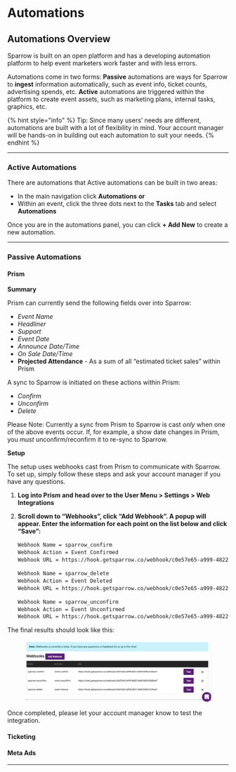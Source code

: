 # Automations

## Automations Overview

Sparrow is built on an open platform and has a developing automation platform to help event marketers work faster and with less errors.

Automations come in two forms: **Passive** automations are ways for Sparrow to **ingest** information automatically, such as event info, ticket counts, advertising spends, etc. **Active** automations are triggered within the platform to create event assets, such as marketing plans, internal tasks, graphics, etc.

{% hint style="info" %}
Tip: Since many users’ needs are different, automations are built with a lot of flexibility in mind. Your account manager will be hands-on in building out each automation to suit your needs.
{% endhint %}

***

### Active Automations

There are automations that Active automations can be built in two areas:

* In the main navigation click **Automations** **or**
* Within an event, click the three dots next to the **Tasks** tab and select **Automations**

Once you are in the automations panel, you can click **+ Add New** to create a new automation.

***

### Passive Automations

#### Prism

**Summary**

Prism can currently send the following fields over into Sparrow:

* _Event Name_
* _Headliner_
* _Support_
* _Event Date_
* _Announce Date/Time_
* _On Sale Date/Time_
* **Projected Attendance** - As a sum of all “estimated ticket sales” within Prism

A sync to Sparrow is initiated on these actions within Prism:

* _Confirm_
* _Unconfirm_
* _Delete_

Please Note: Currently a sync from Prism to Sparrow is cast _only_ when one of the above events occur. If, for example, a show date changes in Prism, you _must_ unconfirm/reconfirm it to re-sync to Sparrow.

**Setup**

The setup uses webhooks cast from Prism to communicate with Sparrow. To set up, simply follow these steps and ask your account manager if you have any questions.

1.  **Log into Prism and head over to the User Menu > Settings > Web Integrations**


2.  **Scroll down to “Webhooks”, click “Add Webhook”. A popup will appear. Enter the information for each point on the list below and click “Save”:**

    ```xml
    Webhook Name = sparrow_confirm
    Webhook Action = Event Confirmed
    Webhook URL = https://hook.getsparrow.co/webhook/c0e57e65-a999-4822-9d40-0b9fc32d3a47
    ```

    ```xml
    Webhook Name = sparrow_delete
    Webhook Action = Event Deleted
    Webhook URL = https://hook.getsparrow.co/webhook/c0e57e65-a999-4822-9d40-0b9fc32d3a47
    ```

    ```xml
    Webhook Name = sparrow_unconfirm
    Webhook Action = Event Unconfirmed
    Webhook URL = https://hook.getsparrow.co/webhook/c0e57e65-a999-4822-9d40-0b9fc32d3a47
    ```

The final results should look like this:

<figure><img src="../../.gitbook/assets/CleanShot 2022-12-28 at 17.07.19.jpg" alt=""><figcaption></figcaption></figure>

Once completed, please let your account manager know to test the integration.

#### Ticketing

#### Meta Ads

***
